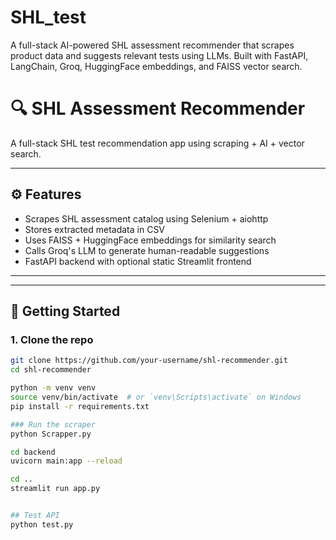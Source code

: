 # SHL_test
A full-stack AI-powered SHL assessment recommender that scrapes product data and suggests relevant tests using LLMs. Built with FastAPI, LangChain, Groq, HuggingFace embeddings, and FAISS vector search.

# 🔍 SHL Assessment Recommender

A full-stack SHL test recommendation app using scraping + AI + vector search.

---

## ⚙️ Features

- Scrapes SHL assessment catalog using Selenium + aiohttp
- Stores extracted metadata in CSV
- Uses FAISS + HuggingFace embeddings for similarity search
- Calls Groq's LLM to generate human-readable suggestions
- FastAPI backend with optional static Streamlit frontend

---


---

## 🚀 Getting Started

### 1. Clone the repo

```bash
git clone https://github.com/your-username/shl-recommender.git
cd shl-recommender

python -m venv venv
source venv/bin/activate  # or `venv\Scripts\activate` on Windows
pip install -r requirements.txt

### Run the scraper
python Scrapper.py

cd backend
uvicorn main:app --reload

cd ..
streamlit run app.py


## Test API
python test.py

